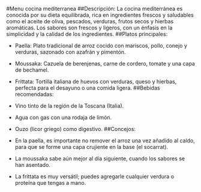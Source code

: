 #Menu cocina mediterranea
##Descripción:
La cocina mediterránea es conocida por su dieta equilibrada, rica en ingredientes frescos y saludables como el aceite de oliva, pescados, verduras, frutos secos y hierbas aromáticas. Los sabores son frescos y ligeros, con un énfasis en la simplicidad y la calidad de los ingredientes.
##Platos principales:
- Paella: Plato tradicional de arroz cocido con mariscos, pollo, conejo y verduras, sazonado con azafrán y pimentón.

- Moussaka: Cazuela de berenjenas, carne de cordero, tomate y una capa de bechamel.

- Frittata: Tortilla italiana de huevos con verduras, queso y hierbas, perfecta para el desayuno o una comida ligera.
##Bebidas recomendadas:
- Vino tinto de la región de la Toscana (Italia).

- Agua con gas con una rodaja de limón.

- Ouzo (licor griego) como digestivo.
##Concejos:
- En la paella, es importante no remover el arroz una vez añadido al caldo, para que se forme una capa crujiente en la base (el socarrat).

- La moussaka sabe aún mejor al día siguiente, cuando los sabores se han asentado.

- La frittata es muy versátil; puedes agregarle cualquier verdura o proteína que tengas a mano.

